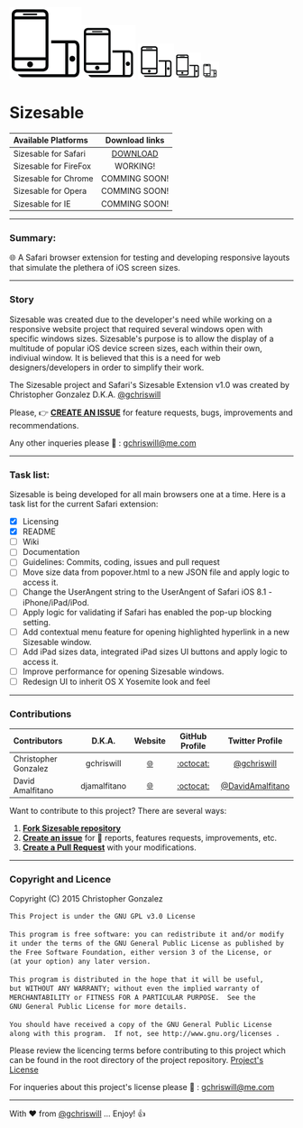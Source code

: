 ![Sizesable](/Sizesable.safariextension/icon-128.png)![Sizesable](/Sizesable.safariextension/icon-96.png) ![Sizesable](/Sizesable.safariextension/icon-64.png)![Sizesable](/Sizesable.safariextension/icon-48.png)![Sizesable](/Sizesable.safariextension/icon-32.png)

# Sizesable

| Available Platforms | Download links |
| :------------ | :---------------: |
| Sizesable for Safari | [DOWNLOAD](https://github.com/gchriswill/Sizesable/blob/master/Sizesable.safariextz?raw=true) |
| Sizesable for FireFox | WORKING! |
| Sizesable for Chrome | COMMING SOON! |
| Sizesable for Opera | COMMING SOON! |
| Sizesable for IE | COMMING SOON! |

---
### Summary:

:globe_with_meridians: A Safari browser extension for testing and developing responsive layouts that simulate the plethera of iOS screen sizes.

---

### Story
Sizesable was created due to the developer's need while working on a responsive website project that required several windows open with specific windows sizes. Sizesable's purpose is to allow the display of a multitude of popular iOS device screen sizes, each within their own, indiviual window. It is believed that this is a need for web designers/developers in order to simplify their work.

The Sizesable project and Safari's Sizesable Extension v1.0 was created by Christopher Gonzalez D.K.A. [@gchriswill](https://twitter.com/gchriswill)

Please, :point_right: [__CREATE AN ISSUE__](https://github.com/gchriswill/Sizesable/issues) for feature requests, bugs, improvements and recommendations. 

Any other inqueries please :e-mail: : [gchriswill@me.com](mailto:gchriswill@me.com)

---

### Task list:

Sizesable is being developed for all main browsers one at a time.
Here is a task list for the current Safari extension:

- [x] Licensing
- [x] README
- [ ] Wiki
- [ ] Documentation
- [ ] Guidelines: Commits, coding, issues and pull request
- [ ] Move size data from popover.html to a new JSON file and apply logic to access it.
- [ ] Change the UserAngent string to the UserAngent of Safari iOS 8.1 - iPhone/iPad/iPod.
- [ ] Apply logic for validating if Safari has enabled the pop-up blocking setting.
- [ ] Add contextual menu feature for opening highlighted hyperlink in a new Sizesable window.
- [ ] Add iPad sizes data, integrated iPad sizes UI buttons and apply logic to access it.
- [ ] Improve performance for opening Sizesable windows.
- [ ] Redesign UI to inherit OS X Yosemite look and feel 

---

### Contributions

| Contributors | D.K.A. | Website | GitHub Profile  | Twitter Profile |
| :--------------- | :---------------: | :---------------: | :---------------: | :---------------: |
| Christopher Gonzalez | gchriswill | [:globe_with_meridians:](http://www.gchriswill.me) |[:octocat:](https://github.com/gchriswill) | [@gchriswill](https://twitter.com/gchriswill) |
| David Amalfitano | djamalfitano | [:globe_with_meridians:](http://www.djamalfitano.me) |[:octocat:](https://github.com/djamalfitano) | [@DavidAmalfitano](https://twitter.com/@DavidAmalfitano) |

Want to contribute to this project? There are several ways:

1. [__Fork Sizesable repository__](https://github.com/gchriswill/Sizesable/fork)
2. [__Create an issue__](https://github.com/gchriswill/Sizesable/issues) for :bug: reports, features requests, improvements, etc.
3. [__Create a Pull Request__](https://github.com/gchriswill/Sizesable/compare/) with your modifications.

---

### Copyright and Licence
  
  Copyright (C) 2015 Christopher Gonzalez

    This Project is under the GNU GPL v3.0 License
    
    This program is free software: you can redistribute it and/or modify
    it under the terms of the GNU General Public License as published by
    the Free Software Foundation, either version 3 of the License, or
    (at your option) any later version.

    This program is distributed in the hope that it will be useful,
    but WITHOUT ANY WARRANTY; without even the implied warranty of
    MERCHANTABILITY or FITNESS FOR A PARTICULAR PURPOSE.  See the
    GNU General Public License for more details.

    You should have received a copy of the GNU General Public License
    along with this program.  If not, see http://www.gnu.org/licenses .

Please review the licencing terms before contributing to this project which can be found in the root directory of the project repository. [Project's License](https://github.com/gchriswill/Sizesable/blob/master/LICENSE)

For inqueries about this project's license please :e-mail: : [gchriswill@me.com](mailto:gchriswill@me.com)

---

With :heart: from [@gchriswill](https://twitter.com/gchriswill) ... Enjoy! :thumbsup:
